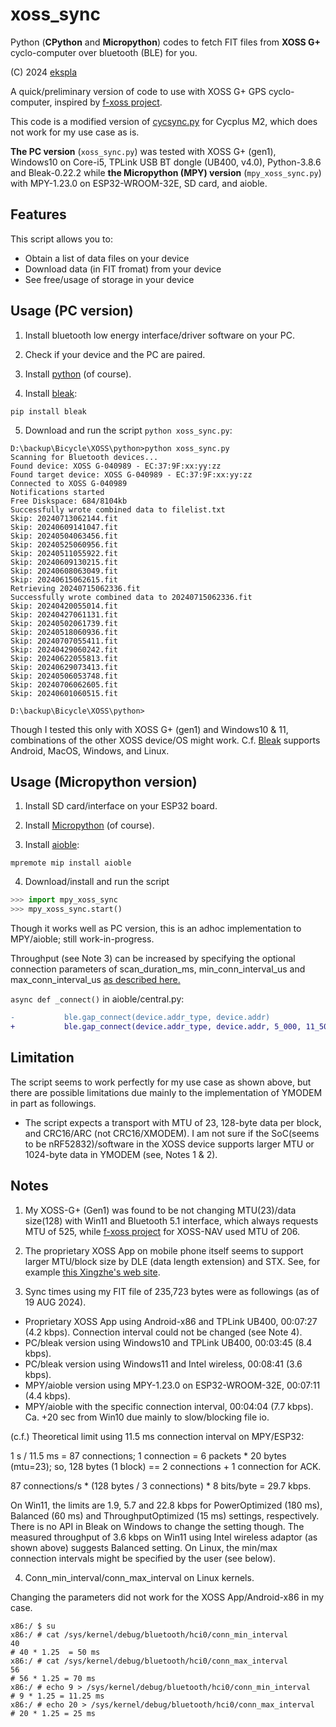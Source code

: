 # xoss_sync
Python (**CPython** and **Micropython**) codes to fetch FIT files from **XOSS G+** cyclo-computer over bluetooth (BLE) for you.

(C) 2024 [ekspla](https://github.com/ekspla/xoss_sync)

A quick/preliminary version of code to use with XOSS G+ GPS cyclo-computer, inspired by [f-xoss project](https://github.com/DCNick3/f-xoss).

This code is a modified version of [cycsync.py](https://github.com/Kaiserdragon2/CycSync) for Cycplus M2, which does not work for my use case as is.

**The PC version** (```xoss_sync.py```) was tested with XOSS G+ (gen1), Windows10 on Core-i5, TPLink USB BT dongle (UB400, v4.0), Python-3.8.6 and Bleak-0.22.2 
while **the Micropython (MPY) version** (```mpy_xoss_sync.py```) with MPY-1.23.0 on ESP32-WROOM-32E, SD card, and aioble.

## Features
This script allows you to:

- Obtain a list of data files on your device
- Download data (in FIT fromat) from your device
- See free/usage of storage in your device

## Usage (PC version)
1. Install bluetooth low energy interface/driver software on your PC.

2. Check if your device and the PC are paired.

3. Install [python](https://www.python.org/) (of course).

4. Install [bleak](https://pypi.org/project/bleak/):

```
pip install bleak
```

5. Download and run the script ```python xoss_sync.py```:

```
D:\backup\Bicycle\XOSS\python>python xoss_sync.py
Scanning for Bluetooth devices...
Found device: XOSS G-040989 - EC:37:9F:xx:yy:zz
Found target device: XOSS G-040989 - EC:37:9F:xx:yy:zz
Connected to XOSS G-040989
Notifications started
Free Diskspace: 684/8104kb
Successfully wrote combined data to filelist.txt
Skip: 20240713062144.fit
Skip: 20240609141047.fit
Skip: 20240504063456.fit
Skip: 20240525060956.fit
Skip: 20240511055922.fit
Skip: 20240609130215.fit
Skip: 20240608063049.fit
Skip: 20240615062615.fit
Retrieving 20240715062336.fit
Successfully wrote combined data to 20240715062336.fit
Skip: 20240420055014.fit
Skip: 20240427061131.fit
Skip: 20240502061739.fit
Skip: 20240518060936.fit
Skip: 20240707055411.fit
Skip: 20240429060242.fit
Skip: 20240622055813.fit
Skip: 20240629073413.fit
Skip: 20240506053748.fit
Skip: 20240706062605.fit
Skip: 20240601060515.fit

D:\backup\Bicycle\XOSS\python>
```

Though I tested this only with XOSS G+ (gen1) and Windows10 & 11, combinations of the other XOSS device/OS might work.
C.f. [Bleak](https://github.com/hbldh/bleak) supports Android, MacOS, Windows, and Linux.


## Usage (Micropython version)
1. Install SD card/interface on your ESP32 board.

2. Install [Micropython](https://micropython.org/) (of course).

3. Install [aioble](https://github.com/micropython/micropython-lib/tree/master/micropython/bluetooth/aioble):

```
mpremote mip install aioble
```

4. Download/install and run the script 

``` python
>>> import mpy_xoss_sync
>>> mpy_xoss_sync.start()
```

Though it works well as PC version, this is an adhoc implementation to MPY/aioble; still work-in-progress. 

Throughput (see Note 3) can be increased by specifying the optional connection parameters of scan_duration_ms, min_conn_interval_us and max_conn_interval_us 
[as described here.](https://github.com/micropython/micropython/issues/15418)

```async def _connect()``` in aioble/central.py:
``` Diff
-           ble.gap_connect(device.addr_type, device.addr)
+           ble.gap_connect(device.addr_type, device.addr, 5_000, 11_500, 11_500)
```

## Limitation
The script seems to work perfectly for my use case as shown above, but there are possible limitations due mainly to the implementation
of YMODEM in part as followings.

- The script expects a transport with MTU of 23, 128-byte data per block, and CRC16/ARC (not CRC16/XMODEM).  I am not sure
if the SoC(seems to be nRF52832)/software in the XOSS device supports larger MTU or 1024-byte data in YMODEM (see, Notes 1 & 2).

## Notes
1. My XOSS-G+ (Gen1) was found to be not changing MTU(23)/data size(128) with Win11 and Bluetooth 5.1 interface, which always 
requests MTU of 525, while [f-xoss project](https://github.com/DCNick3/f-xoss) for XOSS-NAV used MTU of 206.

2. The proprietary XOSS App on mobile phone itself seems to support larger MTU/block size by DLE (data length extension) and STX.  See, 
for example [this Xingzhe's web site](https://developer.imxingzhe.com/docs/device/tracking_data_service/).

3. Sync times using my FIT file of 235,723 bytes were as followings (as of 19 AUG 2024).
- Proprietary XOSS App using Android-x86 and TPLink UB400, 00:07:27 (4.2 kbps). Connection interval could not be changed (see Note 4).
- PC/bleak version using Windows10 and TPLink UB400, 00:03:45 (8.4 kbps).
- PC/bleak version using Windows11 and Intel wireless, 00:08:41 (3.6 kbps).
- MPY/aioble version using MPY-1.23.0 on ESP32-WROOM-32E, 00:07:11 (4.4 kbps).
- MPY/aioble with the specific connection interval, 00:04:04 (7.7 kbps).  Ca. +20 sec from Win10 due mainly to slow/blocking file io.

(c.f.)
Theoretical limit using 11.5 ms connection interval on MPY/ESP32:

1 s / 11.5 ms = 87 connections; 1 connection = 6 packets * 20 bytes (mtu=23);
so, 128 bytes (1 block) == 2 connections + 1 connection for ACK.

87 connections/s * (128 bytes / 3 connections) * 8 bits/byte = 29.7 kbps.


On Win11, the limits are 1.9, 5.7 and 22.8 kbps for PowerOptimized (180 ms), Balanced (60 ms) and ThroughputOptimized (15 ms) settings, 
respectively.  There is no API in Bleak on Windows to change the setting though.  The measured throughput of 3.6 kbps on Win11 using 
Intel wireless adaptor (as shown above) suggests Balanced setting.
On Linux, the min/max connection intervals might be specified by the user (see below).

4. Conn_min_interval/conn_max_interval on Linux kernels.

Changing the parameters did not work for the XOSS App/Android-x86 in my case.
``` ShellSession
x86:/ $ su
x86:/ # cat /sys/kernel/debug/bluetooth/hci0/conn_min_interval
40                                                                      # 40 * 1.25  = 50 ms
x86:/ # cat /sys/kernel/debug/bluetooth/hci0/conn_max_interval
56                                                                      # 56 * 1.25 = 70 ms
x86:/ # echo 9 > /sys/kernel/debug/bluetooth/hci0/conn_min_interval     # 9 * 1.25 = 11.25 ms
x86:/ # echo 20 > /sys/kernel/debug/bluetooth/hci0/conn_max_interval    # 20 * 1.25 = 25 ms
```

